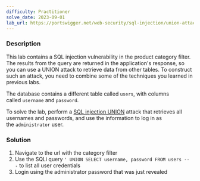 ```yaml
---
difficulty: Practitioner
solve_date: 2023-09-01
lab_url: https://portswigger.net/web-security/sql-injection/union-attacks/lab-retrieve-data-from-other-tables
---
```

### Description

This lab contains a SQL injection vulnerability in the product category filter. The results from the query are returned in the application's response, so you can use a UNION attack to retrieve data from other tables. To construct such an attack, you need to combine some of the techniques you learned in previous labs.

The database contains a different table called `users`, with columns called `username` and `password`.

To solve the lab, perform a [SQL injection UNION](https://portswigger.net/web-security/sql-injection/union-attacks) attack that retrieves all usernames and passwords, and use the information to log in as the `administrator` user.

### Solution

1. Navigate to the url with the category filter
2. Use the SQLi query `' UNION SELECT username, password FROM users -- -` to list all user credentials
3. Login using the administrator password that was just revealed


